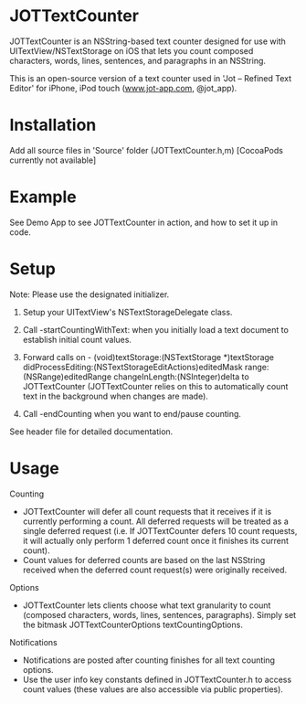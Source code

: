 JOTTextCounter
==============
JOTTextCounter is an NSString-based text counter designed for use with UITextView/NSTextStorage on iOS that lets you count composed characters, words, lines, sentences, and paragraphs in an NSString.

This is an open-source version of a text counter used in 'Jot – Refined Text Editor' for iPhone, iPod touch (www.jot-app.com, @jot_app).

Installation
==============
Add all source files in 'Source' folder (JOTTextCounter.h,m)
[CocoaPods currently not available]

Example
==============
See Demo App to see JOTTextCounter in action, and how to set it up in code. 

Setup
==============
Note: Please use the designated initializer.
1. Setup your UITextView's NSTextStorageDelegate class.

2. Call -startCountingWithText: when you initially load a text document to establish initial count values.

3. Forward calls on - (void)textStorage:(NSTextStorage *)textStorage didProcessEditing:(NSTextStorageEditActions)editedMask range:(NSRange)editedRange changeInLength:(NSInteger)delta to JOTTextCounter (JOTTextCounter relies on this to automatically count text in the background when changes are made).

4. Call -endCounting when you want to end/pause counting.

See header file for detailed documentation.

Usage
==============
Counting
- JOTTextCounter will defer all count requests that it receives if it is currently performing a count.  All deferred requests will be treated as a single deferred request (i.e. If JOTTextCounter defers 10 count requests, it will actually only perform 1 deferred count once it finishes its current count).
- Count values for deferred counts are based on the last NSString received when the deferred count request(s) were originally received.

Options
- JOTTextCounter lets clients choose what text granularity to count (composed characters, words, lines, sentences, paragraphs). Simply set the bitmask JOTTextCounterOptions textCountingOptions.

Notifications
- Notifications are posted after counting finishes for all text counting options.
- Use the user info key constants defined in JOTTextCounter.h to access count values (these values are also accessible via public properties).
